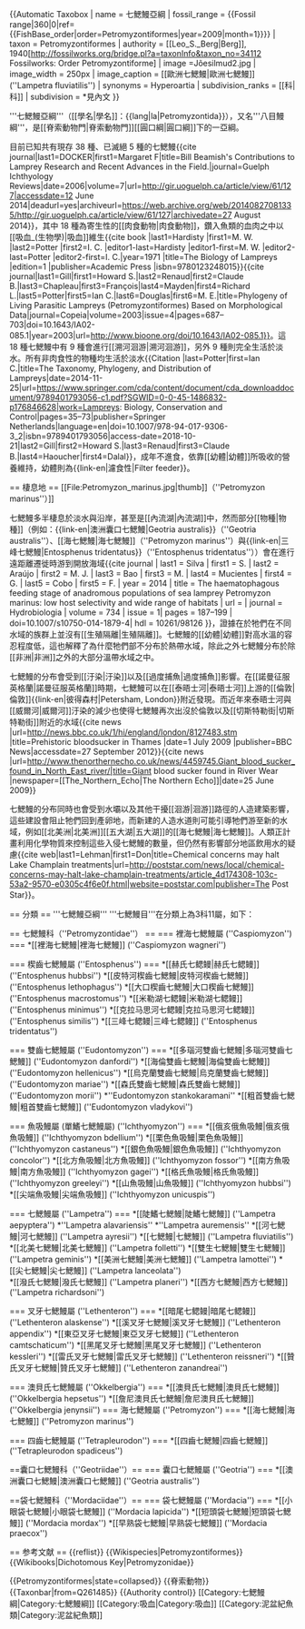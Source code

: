 {{Automatic Taxobox
| name = 七鰓鰻亞綱
| fossil_range = {{Fossil range|360|0|ref=<ref name=FB>{{FishBase_order|order=Petromyzontiformes|year=2009|month=1}}</ref>}}
| taxon = Petromyzontiformes
| authority = [[Leo_S._Berg|Berg]], 1940<ref>[http://fossilworks.org/bridge.pl?a=taxonInfo&taxon_no=34112 Fossilworks: Order Petromyzontiforme]</ref>
| image =Jõesilmud2.jpg
| image_width = 250px
| image_caption = [[歐洲七鰓鰻|歐洲七鰓鰻]] (''Lampetra fluviatilis'')
| synonyms = Hyperoartia 
| subdivision_ranks = [[科|科]]
| subdivision = 
*見內文
}}

'''七鰓鰻亞綱'''（[[學名|學名]]：{{lang|la|Petromyzontida}}），又名'''八目鰻綱'''，是[[脊索動物門|脊索動物門]][[圓口綱|圓口綱]]下的一亞綱。

目前已知共有現存 38 種、已滅絕 5 種的七鰓鰻<ref>{{cite journal|last1=DOCKER|first1=Margaret F|title=Bill Beamish's Contributions to Lamprey Research and Recent Advances in the Field.|journal=Guelph Ichthyology Reviews|date=2006|volume=7|url=http://gir.uoguelph.ca/article/view/61/127|accessdate=12 June 2014|deadurl=yes|archiveurl=https://web.archive.org/web/20140827081335/http://gir.uoguelph.ca/article/view/61/127|archivedate=27 August 2014}}</ref>，其中 18 種為寄生性的[[肉食動物|肉食動物]]，鑽入魚類的血肉之中以[[吸血_(生物學)|吸血]]維生<ref>{{cite book |last1=Hardisty |first1=M. W. |last2=Potter |first2=I. C. |editor1-last=Hardisty |editor1-first=M. W. |editor2-last=Potter |editor2-first=I. C.|year=1971 |title=The Biology of Lampreys |edition=1 |publisher=Academic Press |isbn=9780123248015}}</ref><ref>{{cite journal|last1=Gill|first1=Howard S.|last2=Renaud|first2=Claude B.|last3=Chapleau|first3=François|last4=Mayden|first4=Richard L.|last5=Potter|first5=Ian C.|last6=Douglas|first6=M. E.|title=Phylogeny of Living Parasitic Lampreys (Petromyzontiformes) Based on Morphological Data|journal=Copeia|volume=2003|issue=4|pages=687–703|doi=10.1643/IA02-085.1|year=2003|url=http://www.bioone.org/doi/10.1643/IA02-085.1}}</ref>。這 18 種七鰓鰻中有 9 種會進行[[溯河洄游|溯河洄游]]，另外 9 種則完全生活於淡水。所有非肉食性的物種均生活於淡水<ref>{{Citation |last=Potter|first=Ian C.|title=The Taxonomy, Phylogeny, and Distribution of Lampreys|date=2014-11-25|url=https://www.springer.com/cda/content/document/cda_downloaddocument/9789401793056-c1.pdf?SGWID=0-0-45-1486832-p176846628|work=Lampreys: Biology, Conservation and Control|pages=35–73|publisher=Springer Netherlands|language=en|doi=10.1007/978-94-017-9306-3_2|isbn=9789401793056|access-date=2018-10-21|last2=Gill|first2=Howard S.|last3=Renaud|first3=Claude B.|last4=Haoucher|first4=Dalal}}</ref>，成年不進食，依靠[[幼體|幼體]]所吸收的營養維持，幼體則為{{link-en|濾食性|Filter feeder}}。

== 棲息地 ==
[[File:Petromyzon_marinus.jpg|thumb]]（''Petromyzon marinus''）]]

七鰓鰻多半棲息於淡水與沿岸，甚至是[[內流湖|內流湖]]中，然而部分[[物種|物種]]（例如：{{link-en|澳洲囊口七鰓鰻|Geotria australis}}（''Geotria australis''）、[[海七鰓鰻|海七鰓鰻]]（''Petromyzon marinus''）與{{link-en|三峰七鰓鰻|Entosphenus tridentatus}}（''Entosphenus tridentatus''））會在進行遠距離遷徙時游到開放海域<ref name="Silva, S. 2014">{{cite journal | last1 = Silva | first1 = S. | last2 = Araújo | first2 = M. J. | last3 = Bao | first3 = M. | last4 = Mucientes | first4 = G. | last5 = Cobo | first5 = F. | year = 2014 | title = The haematophagous feeding stage of anadromous populations of sea lamprey Petromyzon marinus: low host selectivity and wide range of habitats | url = | journal = Hydrobiologia | volume = 734 | issue = 1| pages = 187–199 | doi=10.1007/s10750-014-1879-4| hdl = 10261/98126 }}</ref>，證據在於牠們在不同水域的族群上並沒有[[生殖隔離|生殖隔離]]。七鰓鰻的[[幼體|幼體]]對高水溫的容忍程度低，這也解釋了為什麼牠們部不分布於熱帶水域，除此之外七鰓鰻分布於除[[非洲|非洲]]之外的大部分溫帶水域之中。

七鰓鰻的分布會受到[[汙染|汙染]]以及[[過度捕魚|過度捕魚]]影響。在[[諾曼征服英格蘭|諾曼征服英格蘭]]時期，七鰓鰻可以在[[泰晤士河|泰晤士河]]上游的[[倫敦|倫敦]]{{link-en|彼得森村|Petersham, London}}附近發現。而近年來泰晤士河與[[威爾河|威爾河]]汙染的減少也使得七鰓鰻再次出沒於倫敦以及[[切斯特勒街|切斯特勒街]]附近的水域<ref>{{cite news |url=http://news.bbc.co.uk/1/hi/england/london/8127483.stm |title=Prehistoric bloodsucker in Thames |date=1 July 2009 |publisher=BBC News|accessdate=27 September 2012}}</ref><ref>{{cite news |url=http://www.thenorthernecho.co.uk/news/4459745.Giant_blood_sucker_found_in_North_East_river/|title=Giant blood sucker found in River Wear |newspaper=[[The_Northern_Echo|The Northern Echo]]|date=25 June 2009}}</ref>

七鰓鰻的分布同時也會受到水壩以及其他干擾[[洄游|洄游]]路徑的人造建築影響，這些建設會阻止牠們回到產卵地，而新建的人造水道則可能引導牠們游至新的水域，例如[[北美洲|北美洲]][[五大湖|五大湖]]的[[海七鰓鰻|海七鰓鰻]]。人類正計畫利用化學物質來控制這些入侵七鰓鰻的數量，但仍然有影響部分地區飲用水的疑慮<ref>{{cite web|last1=Lehman|first1=Don|title=Chemical concerns may halt Lake Champlain treatments|url=http://poststar.com/news/local/chemical-concerns-may-halt-lake-champlain-treatments/article_4d174308-103c-53a2-9570-e0305c4f6e0f.html|website=poststar.com|publisher=The Post Star}}</ref>。

== 分類 ==
'''七鰓鰻亞綱''' '''七鰓鰻目'''在分類上為3科11屬，如下：

== 七鰓鰻科（''Petromyzontidae''） ==
=== 裡海七鰓鰻屬 (''Caspiomyzon'') ===
*[[裡海七鰓鰻|裡海七鰓鰻]] (''Caspiomyzon wagneri'') 

=== 楔齒七鰓鰻屬 (''Entosphenus'') ===
*[[赫氏七鳃鳗|赫氏七鳃鳗]] (''Entosphenus hubbsi'')
*[[皮特河楔齒七鰓鰻|皮特河楔齒七鰓鰻]] (''Entosphenus lethophagus'') 
*[[大口楔齒七鰓鰻|大口楔齒七鰓鰻]] (''Entosphenus macrostomus'')
*[[米勒湖七鳃鳗|米勒湖七鳃鳗]] (''Entosphenus minimus'')
*[[克拉马思河七鳃鳗|克拉马思河七鳃鳗]] (''Entosphenus similis'')
*[[三峰七鳃鳗|三峰七鳃鳗]] (''Entosphenus tridentatus'')

=== 雙齒七鰓鰻屬 (''Eudontomyzon'') ===
*[[多瑙河雙齒七鰓鰻|多瑙河雙齒七鰓鰻]] (''Eudontomyzon danfordi'') 
*[[海倫雙齒七鰓鰻|海倫雙齒七鰓鰻]] (''Eudontomyzon hellenicus'') 
*[[烏克蘭雙齒七鰓鰻|烏克蘭雙齒七鰓鰻]] (''Eudontomyzon mariae'') 
*[[森氏雙齒七鰓鰻|森氏雙齒七鰓鰻]] (''Eudontomyzon morii'') 
*''Eudontomyzon stankokaramani''
*[[粗首雙齒七鰓鰻|粗首雙齒七鰓鰻]] (''Eudontomyzon vladykovi'')

=== 魚吸鰻屬 (單鰭七鰓鰻屬) (''Ichthyomyzon'') ===
*[[俄亥俄魚吸鰻|俄亥俄魚吸鰻]] (''Ichthyomyzon bdellium'') 
*[[栗色魚吸鰻|栗色魚吸鰻]] (''Ichthyomyzon castaneus'')
*[[銀色魚吸鰻|銀色魚吸鰻]] (''Ichthyomyzon concolor'') 
*[[北方魚吸鰻|北方魚吸鰻]] (''Ichthyomyzon fossor'') 
*[[南方魚吸鰻|南方魚吸鰻]] (''Ichthyomyzon gagei'') 
*[[格氏魚吸鰻|格氏魚吸鰻]] (''Ichthyomyzon greeleyi'') 
*[[山魚吸鰻|山魚吸鰻]] (''Ichthyomyzon hubbsi'') 
*[[尖端魚吸鰻|尖端魚吸鰻]] (''Ichthyomyzon unicuspis'') 

=== 七鰓鰻屬 (''Lampetra'') ===
*[[陡鰭七鰓鰻|陡鰭七鰓鰻]] (''Lampetra aepyptera'') 
*''Lampetra alavariensis''
*''Lampetra auremensis''
*[[河七鰓鰻|河七鰓鰻]] (''Lampetra ayresii'') 
*[[七鰓鰻|七鰓鰻]] (''Lampetra fluviatilis'') 
*[[北美七鰓鰻|北美七鰓鰻]] (''Lampetra folletti'') 
*[[雙生七鰓鰻|雙生七鰓鰻]] (''Lampetra geminis'') 
*[[美洲七鰓鰻|美洲七鰓鰻]] (''Lampetra lamottei'') 
*[[尖七鰓鰻|尖七鰓鰻]] (''Lampetra lanceolata'')  
*[[潑氏七鰓鰻|潑氏七鰓鰻]] (''Lampetra planeri'') 
*[[西方七鰓鰻|西方七鰓鰻]] (''Lampetra richardsoni'')

=== 叉牙七鰓鰻屬 (''Lethenteron'') ===
*[[暗尾七鳃鳗|暗尾七鳃鳗]] (''Lethenteron alaskense'')
*[[溪叉牙七鰓鰻|溪叉牙七鰓鰻]] (''Lethenteron appendix'') 
*[[東亞叉牙七鰓鰻|東亞叉牙七鰓鰻]] (''Lethenteron camtschaticum'') 
*[[黑尾叉牙七鰓鰻|黑尾叉牙七鰓鰻]] (''Lethenteron kessleri'') 
*[[雷氏叉牙七鰓鰻|雷氏叉牙七鰓鰻]] (''Lethenteron reissneri'') 
*[[贊氏叉牙七鰓鰻|贊氏叉牙七鰓鰻]] (''Lethenteron zanandreai'')

=== 澳貝氏七鰓鰻屬 (''Okkelbergia'') ===
*[[澳貝氏七鰓鰻|澳貝氏七鰓鰻]] (''Okkelbergia hepsetus'')
*[[詹尼澳貝氏七鰓鰻|詹尼澳貝氏七鰓鰻]] (''Okkelbergia jenynsii'') 
=== 海七鰓鰻屬 (''Petromyzon'') ===
*[[海七鰓鰻|海七鰓鰻]] (''Petromyzon marinus'') 

=== 四齒七鰓鰻屬 (''Tetrapleurodon'') ===
*[[四齒七鰓鰻|四齒七鰓鰻]] (''Tetrapleurodon spadiceus'')

==囊口七鰓鰻科（''Geotriidae''）==
=== 囊口七鰓鰻屬 (''Geotria'') ===
*[[澳洲囊口七鰓鰻|澳洲囊口七鰓鰻]] (''Geotria australis'') 

==袋七鰓鰻科（''Mordaciidae''）==
=== 袋七鰓鰻屬 (''Mordacia'') ===
*[[小眼袋七鰓鰻|小眼袋七鰓鰻]] (''Mordacia lapicida'') 
*[[短頭袋七鰓鰻|短頭袋七鰓鰻]] (''Mordacia mordax'') 
*[[早熟袋七鰓鰻|早熟袋七鰓鰻]] (''Mordacia praecox'')

== 参考文献 ==
{{reflist}}
{{Wikispecies|Petromyzontiformes}}
{{Wikibooks|Dichotomous Key|Petromyzonidae}}

{{Petromyzontiformes|state=collapsed}}
{{脊索動物}}
{{Taxonbar|from=Q261485}}
{{Authority control}}
[[Category:七鰓鰻綱|Category:七鰓鰻綱]]
[[Category:吸血|Category:吸血]]
[[Category:泥盆紀魚類|Category:泥盆紀魚類]]